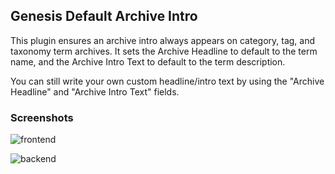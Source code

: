 ## Genesis Default Archive Intro

This plugin ensures an archive intro always appears on category, tag, and taxonomy term archives. It sets the Archive Headline to default to the term name, and the Archive Intro Text to default to the term description. 

You can still write your own custom headline/intro text by using the "Archive Headline" and "Archive Intro Text" fields. 
 

### Screenshots

![frontend](https://s3.amazonaws.com/f.cl.ly/items/0U3z3y3o03180K0s3Z0e/Screen%20Shot%202016-06-10%20at%2011.24.58%20AM.png?v=0bc37bd5)

![backend](https://s3.amazonaws.com/f.cl.ly/items/460L3N2F3w0I3e2c2z14/Screen%20Shot%202016-06-10%20at%2011.48.05%20AM.png?v=8d1bd37b)
